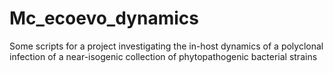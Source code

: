 # Mc_ecoevo_dynamics
Some scripts for a project investigating the in-host dynamics of a polyclonal infection of a near-isogenic collection of phytopathogenic bacterial strains
